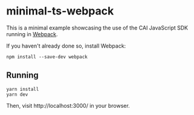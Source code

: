 # minimal-ts-webpack

This is a minimal example showcasing the use of the CAI JavaScript SDK running in [Webpack](https://webpack.js.org/).

If you haven't already done so, install Webpack:

```
npm install --save-dev webpack
```

## Running

```
yarn install
yarn dev
```

Then, visit http://localhost:3000/ in your browser.
